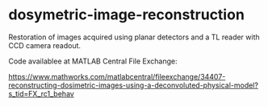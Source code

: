 # dosymetric-image-reconstruction

Restoration of images acquired using planar detectors and a TL reader with CCD camera readout.

Code availablee at MATLAB Central File Exchange:

https://www.mathworks.com/matlabcentral/fileexchange/34407-reconstructing-dosimetric-images-using-a-deconvoluted-physical-model?s_tid=FX_rc1_behav

